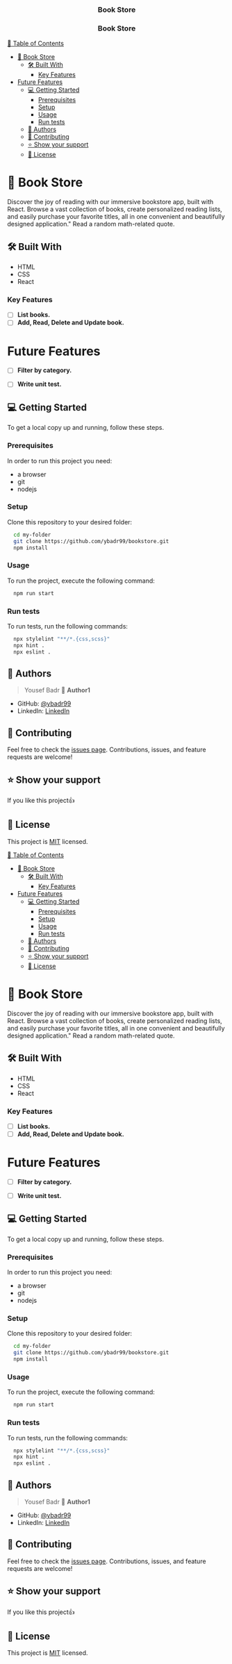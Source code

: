 <div align="center">
  <h3><b>Book Store</b></h3>
</div>
<div align="center">
  <h3><b>Book Store</b></h3>
</div>

<!-- TABLE OF CONTENTS -->

[📗 Table of Contents](#-table-of-contents)

- [📖 Book Store ](#-book-store-)
  - [🛠 Built With ](#-built-with-)
    - [Key Features ](#key-features-)
- [Future Features ](#future-features-)
  - [💻 Getting Started ](#-getting-started-)
    - [Prerequisites](#prerequisites)
    - [Setup](#setup)
    - [Usage](#usage)
    - [Run tests](#run-tests)
  - [👥 Authors ](#-authors-)
  - [🤝 Contributing ](#-contributing-)
  - [⭐️ Show your support ](#️-show-your-support-)
  - [📝 License ](#-license-)

# 📖 Book Store <a name="about-project"></a>

Discover the joy of reading with our immersive bookstore app, built with React. Browse a vast collection of books, create personalized reading lists, and easily purchase your favorite titles, all in one convenient and beautifully designed application."
Read a random math-related quote.

## 🛠 Built With <a name="built-with"></a>

- HTML
- CSS
- React

### Key Features <a name="key-features"></a>

- [ ] **List books.**
- [ ] **Add, Read, Delete and Update book.**

# Future Features <a name="future-features"></a>

- [ ] **Filter by category.**

- [ ] **Write unit test.**

## 💻 Getting Started <a name="getting-started"></a>

To get a local copy up and running, follow these steps.

### Prerequisites

In order to run this project you need:

- a browser
- git
- nodejs

### Setup

Clone this repository to your desired folder:

```sh
  cd my-folder
  git clone https://github.com/ybadr99/bookstore.git
  npm install
```

### Usage

To run the project, execute the following command:

```sh
  npm run start
```

### Run tests

To run tests, run the following commands:

```sh
  npx stylelint "**/*.{css,scss}"
  npx hint .
  npx eslint .
```

<!-- AUTHORS -->

## 👥 Authors <a name="authors"></a>

> Yousef Badr
> 👤 **Author1**

- GitHub: [@ybadr99](https://github.com/ybadr99)
- LinkedIn: [LinkedIn](https://www.linkedin.com/in/yousef-mohamed-badr/)

<!-- CONTRIBUTING -->

## 🤝 Contributing <a name="contributing"></a>

Feel free to check the [issues page](https://github.com/ybadr99/math_magicians/issues).
Contributions, issues, and feature requests are welcome!

<!-- SUPPORT -->

## ⭐️ Show your support <a name="support"></a>

If you like this project:thumbsup:

<!-- LICENSE -->

## 📝 License <a name="license"></a>

This project is [MIT](./LICENSE.md) licensed.

<!-- TABLE OF CONTENTS -->

[📗 Table of Contents](#-table-of-contents)

- [📖 Book Store ](#-book-store-)
  - [🛠 Built With ](#-built-with-)
    - [Key Features ](#key-features-)
- [Future Features ](#future-features-)
  - [💻 Getting Started ](#-getting-started-)
    - [Prerequisites](#prerequisites)
    - [Setup](#setup)
    - [Usage](#usage)
    - [Run tests](#run-tests)
  - [👥 Authors ](#-authors-)
  - [🤝 Contributing ](#-contributing-)
  - [⭐️ Show your support ](#️-show-your-support-)
  - [📝 License ](#-license-)

# 📖 Book Store <a name="about-project"></a>

Discover the joy of reading with our immersive bookstore app, built with React. Browse a vast collection of books, create personalized reading lists, and easily purchase your favorite titles, all in one convenient and beautifully designed application."
Read a random math-related quote.

## 🛠 Built With <a name="built-with"></a>

- HTML
- CSS
- React

### Key Features <a name="key-features"></a>

- [ ] **List books.**
- [ ] **Add, Read, Delete and Update book.**

# Future Features <a name="future-features"></a>

- [ ] **Filter by category.**

- [ ] **Write unit test.**

## 💻 Getting Started <a name="getting-started"></a>

To get a local copy up and running, follow these steps.

### Prerequisites

In order to run this project you need:

- a browser
- git
- nodejs

### Setup

Clone this repository to your desired folder:

```sh
  cd my-folder
  git clone https://github.com/ybadr99/bookstore.git
  npm install
```

### Usage

To run the project, execute the following command:

```sh
  npm run start
```

### Run tests

To run tests, run the following commands:

```sh
  npx stylelint "**/*.{css,scss}"
  npx hint .
  npx eslint .
```

<!-- AUTHORS -->

## 👥 Authors <a name="authors"></a>

> Yousef Badr
> 👤 **Author1**

- GitHub: [@ybadr99](https://github.com/ybadr99)
- LinkedIn: [LinkedIn](https://www.linkedin.com/in/yousef-mohamed-badr/)

<!-- CONTRIBUTING -->

## 🤝 Contributing <a name="contributing"></a>

Feel free to check the [issues page](https://github.com/ybadr99/math_magicians/issues).
Contributions, issues, and feature requests are welcome!

<!-- SUPPORT -->

## ⭐️ Show your support <a name="support"></a>

If you like this project:thumbsup:

<!-- LICENSE -->

## 📝 License <a name="license"></a>

This project is [MIT](./LICENSE.md) licensed.
